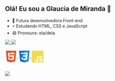 ## Olá! Eu sou a Glaucia de Miranda 👋

- 🔭 Futura desenvolvedora Front-end
- ⚡ Estudando HTML, CSS e JavaScript
- 😄 Pronouns: ela/dela

<div>
  <a href="https://github.com/mirandaglaucia">
  <img height="180em" src="https://github-readme-stats.vercel.app/api?username=mirandaglaucia&show_icons=true&theme=dracula&include_all_commits=true&count_private=true"/>
  <img height="180em" src="https://github-readme-stats.vercel.app/api/top-langs/?username=mirandaglaucia&layout=compact&langs_count=16&theme=dracula"/>
</div>

<div style="display: inline_block"><br>
  <img align="center" alt="Glaucia-HTML" heigh="30" width="40" src="https://raw.githubusercontent.com/devicons/devicon/master/icons/html5/html5-original.svg">
  <img align="center" alt="Glaucia-CSS" heigh="30" width="40" src="https://raw.githubusercontent.com/devicons/devicon/master/icons/css3/css3-original.svg">
  <img align="center" alt="Glaucia-Js" heigh="30" width="40" src="https://raw.githubusercontent.com/devicons/devicon/master/icons/javascript/javascript-plain.svg">
</div>

##

<div>
  <a href="https://www.linkedin.com/in/glaucia-miranda/" target="_blank"><img src="https://img.shields.io/badge/LinkedIn-0077B5?style=for-the-badge&logo=linkedin&logoColor=white" target="_blank"></a>
</div>
            
          
